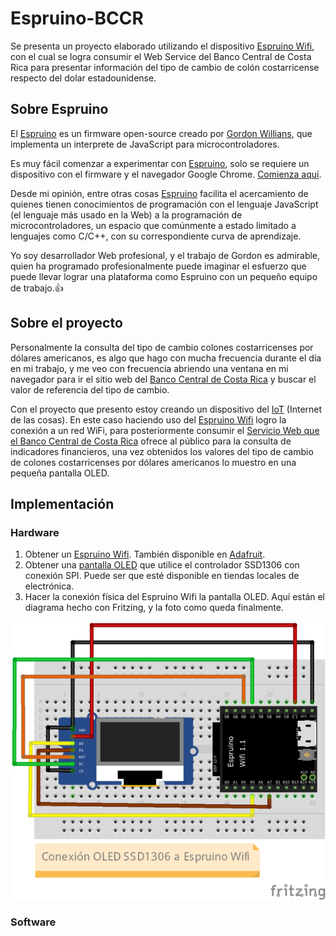 # Espruino-BCCR
Se presenta un proyecto elaborado utilizando el dispositivo [Espruino Wifi](https://shop.espruino.com/espruino-wifi), con el cual se logra consumir el Web Service del Banco Central de Costa Rica para presentar información del tipo de cambio de colón costarricense respecto del dolar estadounidense.

## Sobre Espruino
El [Espruino](https://www.espruino.com/) es un firmware open-source creado por [Gordon Willians](https://www.youtube.com/watch?v=hSyXpM1L4B4), que implementa un interprete de JavaScript para microcontroladores.

Es muy fácil comenzar a experimentar con [Espruino](https://www.espruino.com/), solo se requiere un dispositivo con el firmware y el navegador Google Chrome. [Comienza aquí](https://www.espruino.com/Web+IDE).

Desde mi opinión, entre otras cosas [Espruino](https://www.espruino.com/) facilita el acercamiento de quienes tienen conocimientos de programación con el lenguaje JavaScript (el lenguaje más usado en la Web) a la programación de microcontroladores, un espacio que comúnmente a estado limitado a lenguajes como C/C++, con su correspondiente curva de aprendizaje.

Yo soy desarrollador Web profesional, y el trabajo de Gordon es admirable, quien ha programado profesionalmente puede imaginar el esfuerzo que puede llevar lograr una plataforma como Espruino con un pequeño equipo de trabajo.👍

## Sobre el proyecto

Personalmente la consulta del tipo de cambio colones costarricenses por dólares americanos, es algo que hago con mucha frecuencia durante el día en mi trabajo, y me veo con frecuencia abriendo una ventana en mi navegador para ir el sitio web del [Banco Central de Costa Rica](https://www.bccr.fi.cr/SitePages/Inicio.aspx) y buscar el valor de referencia del tipo de cambio.

Con el proyecto que presento estoy creando un dispositivo del [IoT](https://en.wikipedia.org/wiki/Internet_of_things) (Internet de las cosas). En este caso haciendo uso del [Espruino Wifi](https://shop.espruino.com/espruino-wifi) logro la conexión a un red WiFi, para posteriormente consumir el [Servicio Web que el Banco Central de Costa Rica](https://www.bccr.fi.cr/indicadores-economicos/servicio-web) ofrece al público para la consulta de indicadores financieros, una vez obtenidos los valores del tipo de cambio de colones costarricenses por dólares americanos lo muestro en una pequeña pantalla OLED.

## Implementación

### Hardware
1. Obtener un [Espruino Wifi](https://shop.espruino.com/espruino-wifi). También disponible en [Adafruit](https://www.adafruit.com/product/3514).
2. Obtener una [pantalla OLED](https://www.crcibernetica.com/128-x-64-oled-module/) que utilice el controlador SSD1306 con conexión SPI. Puede ser que esté disponible en tiendas locales de electrónica.
3. Hacer la conexión física del Espruino Wifi la pantalla OLED. Aquí están el diagrama hecho con Fritzing, y la foto como queda finalmente.

![The San Juan Mountains are beautiful!](espruino-bccr-640.png "San Juan Mountains")

### Software

